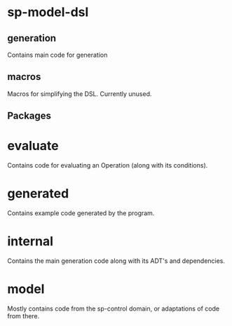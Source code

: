 # sp-model-dsl

## generation
Contains main code for generation

## macros
Macros for simplifying the DSL. Currently unused.


## Packages

# evaluate
Contains code for evaluating an Operation (along with its conditions).

# generated
Contains example code generated by the program.

# internal
Contains the main generation code along with its ADT's and dependencies.

# model
Mostly contains code from the sp-control domain, or adaptations of code from there.
